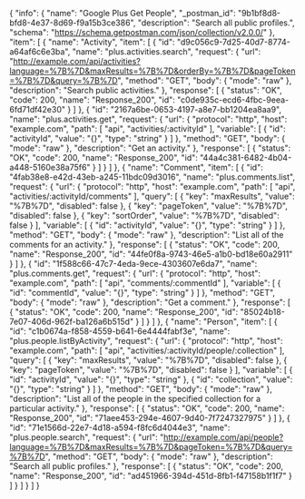 {
  "info": {
    "name": "Google Plus Get People",
    "_postman_id": "9b1bf8d8-bfd8-4e37-8d69-f9a15b3ce386",
    "description": "Search all public profiles.",
    "schema": "https://schema.getpostman.com/json/collection/v2.0.0/"
  },
  "item": [
    {
      "name": "Activity",
      "item": [
        {
          "id": "d9c056c9-7d25-40d7-8774-a64af6c6e3ba",
          "name": "plus.activities.search",
          "request": {
            "url": "http://example.com/api/activities?language=%7B%7D&maxResults=%7B%7D&orderBy=%7B%7D&pageToken=%7B%7D&query=%7B%7D",
            "method": "GET",
            "body": {
              "mode": "raw"
            },
            "description": "Search public activities."
          },
          "response": [
            {
              "status": "OK",
              "code": 200,
              "name": "Response_200",
              "id": "c0de935c-ecd6-4fbc-9eea-6fd71df42e30"
            }
          ]
        },
        {
          "id": "2167a6be-0653-4197-a8e7-bb1204ea8aa9",
          "name": "plus.activities.get",
          "request": {
            "url": {
              "protocol": "http",
              "host": "example.com",
              "path": [
                "api",
                "activities/:activityId"
              ],
              "variable": [
                {
                  "id": "activityId",
                  "value": "{}",
                  "type": "string"
                }
              ]
            },
            "method": "GET",
            "body": {
              "mode": "raw"
            },
            "description": "Get an activity."
          },
          "response": [
            {
              "status": "OK",
              "code": 200,
              "name": "Response_200",
              "id": "44a4c381-6482-4b04-a448-5160e38a75f6"
            }
          ]
        }
      ]
    },
    {
      "name": "Comment",
      "item": [
        {
          "id": "4fab38e8-e42d-43eb-a245-11bdc09d3016",
          "name": "plus.comments.list",
          "request": {
            "url": {
              "protocol": "http",
              "host": "example.com",
              "path": [
                "api",
                "activities/:activityId/comments"
              ],
              "query": [
                {
                  "key": "maxResults",
                  "value": "%7B%7D",
                  "disabled": false
                },
                {
                  "key": "pageToken",
                  "value": "%7B%7D",
                  "disabled": false
                },
                {
                  "key": "sortOrder",
                  "value": "%7B%7D",
                  "disabled": false
                }
              ],
              "variable": [
                {
                  "id": "activityId",
                  "value": "{}",
                  "type": "string"
                }
              ]
            },
            "method": "GET",
            "body": {
              "mode": "raw"
            },
            "description": "List all of the comments for an activity."
          },
          "response": [
            {
              "status": "OK",
              "code": 200,
              "name": "Response_200",
              "id": "44fe0f8a-9743-46e5-a1b0-bd18e60a2911"
            }
          ]
        },
        {
          "id": "1f588c66-47c7-4eda-9ece-4303607e6da7",
          "name": "plus.comments.get",
          "request": {
            "url": {
              "protocol": "http",
              "host": "example.com",
              "path": [
                "api",
                "comments/:commentId"
              ],
              "variable": [
                {
                  "id": "commentId",
                  "value": "{}",
                  "type": "string"
                }
              ]
            },
            "method": "GET",
            "body": {
              "mode": "raw"
            },
            "description": "Get a comment."
          },
          "response": [
            {
              "status": "OK",
              "code": 200,
              "name": "Response_200",
              "id": "85024b18-7e07-406d-962f-ba126a6b515d"
            }
          ]
        }
      ]
    },
    {
      "name": "Person",
      "item": [
        {
          "id": "c1b0674a-f858-4559-b641-6e4444fabf3e",
          "name": "plus.people.listByActivity",
          "request": {
            "url": {
              "protocol": "http",
              "host": "example.com",
              "path": [
                "api",
                "activities/:activityId/people/:collection"
              ],
              "query": [
                {
                  "key": "maxResults",
                  "value": "%7B%7D",
                  "disabled": false
                },
                {
                  "key": "pageToken",
                  "value": "%7B%7D",
                  "disabled": false
                }
              ],
              "variable": [
                {
                  "id": "activityId",
                  "value": "{}",
                  "type": "string"
                },
                {
                  "id": "collection",
                  "value": "{}",
                  "type": "string"
                }
              ]
            },
            "method": "GET",
            "body": {
              "mode": "raw"
            },
            "description": "List all of the people in the specified collection for a particular activity."
          },
          "response": [
            {
              "status": "OK",
              "code": 200,
              "name": "Response_200",
              "id": "71aee453-294e-4607-9d40-7f7247327975"
            }
          ]
        },
        {
          "id": "71e1566d-22e7-4d18-a594-f8fc6d4044e3",
          "name": "plus.people.search",
          "request": {
            "url": "http://example.com/api/people?language=%7B%7D&maxResults=%7B%7D&pageToken=%7B%7D&query=%7B%7D",
            "method": "GET",
            "body": {
              "mode": "raw"
            },
            "description": "Search all public profiles."
          },
          "response": [
            {
              "status": "OK",
              "code": 200,
              "name": "Response_200",
              "id": "ad451966-394d-451d-8fb1-f47158b1f1f7"
            }
          ]
        }
      ]
    }
  ]
}